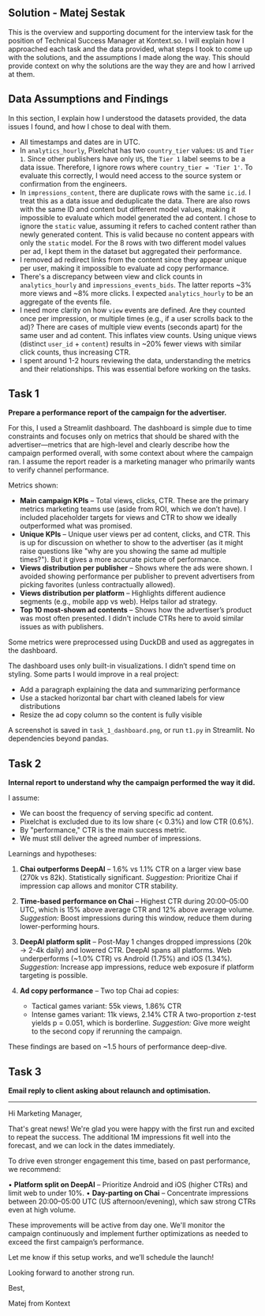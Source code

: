 ## Solution - Matej Sestak

This is the overview and supporting document for the interview task for the position of Technical Success Manager at Kontext.so.
I will explain how I approached each task and the data provided, what steps I took to come up with the solutions, and the assumptions I made along the way.
This should provide context on why the solutions are the way they are and how I arrived at them.

## Data Assumptions and Findings

In this section, I explain how I understood the datasets provided, the data issues I found, and how I chose to deal with them.

* All timestamps and dates are in UTC.
* In `analytics_hourly`, Pixelchat has two `country_tier` values: `US` and `Tier 1`. Since other publishers have only `US`, the `Tier 1` label seems to be a data issue. Therefore, I ignore rows where `country_tier = 'Tier 1'`. To evaluate this correctly, I would need access to the source system or confirmation from the engineers.
* In `impressions_content`, there are duplicate rows with the same `ic.id`. I treat this as a data issue and deduplicate the data. There are also rows with the same ID and content but different model values, making it impossible to evaluate which model generated the ad content. I chose to ignore the `static` value, assuming it refers to cached content rather than newly generated content. This is valid because no content appears with only the `static` model. For the 8 rows with two different model values per ad, I kept them in the dataset but aggregated their performance.
* I removed ad redirect links from the content since they appear unique per user, making it impossible to evaluate ad copy performance.
* There's a discrepancy between view and click counts in `analytics_hourly` and `impressions_events_bids`. The latter reports \~3% more views and \~8% more clicks. I expected `analytics_hourly` to be an aggregate of the events file.
* I need more clarity on how `view` events are defined. Are they counted once per impression, or multiple times (e.g., if a user scrolls back to the ad)? There are cases of multiple view events (seconds apart) for the same user and ad content. This inflates view counts. Using unique views (distinct `user_id` + `content`) results in \~20% fewer views with similar click counts, thus increasing CTR.
* I spent around 1-2 hours reviewing the data, understanding the metrics and their relationships. This was essential before working on the tasks.

## Task 1

**Prepare a performance report of the campaign for the advertiser.**

For this, I used a Streamlit dashboard. The dashboard is simple due to time constraints and focuses only on metrics that should be shared with the advertiser—metrics that are high-level and clearly describe how the campaign performed overall, with some context about where the campaign ran. I assume the report reader is a marketing manager who primarily wants to verify channel performance.

Metrics shown:

* **Main campaign KPIs** – Total views, clicks, CTR. These are the primary metrics marketing teams use (aside from ROI, which we don’t have). I included placeholder targets for views and CTR to show we ideally outperformed what was promised.
* **Unique KPIs** – Unique user views per ad content, clicks, and CTR. This is up for discussion on whether to show to the advertiser (as it might raise questions like "why are you showing the same ad multiple times?"). But it gives a more accurate picture of performance.
* **Views distribution per publisher** – Shows where the ads were shown. I avoided showing performance per publisher to prevent advertisers from picking favorites (unless contractually allowed).
* **Views distribution per platform** – Highlights different audience segments (e.g., mobile app vs web). Helps tailor ad strategy.
* **Top 10 most-shown ad contents** – Shows how the advertiser’s product was most often presented. I didn't include CTRs here to avoid similar issues as with publishers.

Some metrics were preprocessed using DuckDB and used as aggregates in the dashboard.

The dashboard uses only built-in visualizations. I didn’t spend time on styling. Some parts I would improve in a real project:

* Add a paragraph explaining the data and summarizing performance
* Use a stacked horizontal bar chart with cleaned labels for view distributions
* Resize the ad copy column so the content is fully visible

A screenshot is saved in `task_1_dashboard.png`, or run `t1.py` in Streamlit. No dependencies beyond pandas.

## Task 2

**Internal report to understand why the campaign performed the way it did.**

I assume:

* We can boost the frequency of serving specific ad content.
* Pixelchat is excluded due to its low share (< 0.3%) and low CTR (0.6%).
* By "performance," CTR is the main success metric.
* We must still deliver the agreed number of impressions.

Learnings and hypotheses:

1. **Chai outperforms DeepAI** – 1.6% vs 1.1% CTR on a larger view base (270k vs 82k). Statistically significant.
   *Suggestion:* Prioritize Chai if impression cap allows and monitor CTR stability.
2. **Time-based performance on Chai** – Highest CTR during 20:00–05:00 UTC, which is 15% above average CTR and 12% above average volume.
   *Suggestion:* Boost impressions during this window, reduce them during lower-performing hours.
3. **DeepAI platform split** – Post-May 1 changes dropped impressions (20k → 2-4k daily) and lowered CTR. DeepAI spans all platforms. Web underperforms (\~1.0% CTR) vs Android (1.75%) and iOS (1.34%).
   *Suggestion:* Increase app impressions, reduce web exposure if platform targeting is possible.
4. **Ad copy performance** – Two top Chai ad copies:

   * Tactical games variant: 55k views, 1.86% CTR
   * Intense games variant: 11k views, 2.14% CTR
     A two-proportion z-test yields p = 0.051, which is borderline.
     *Suggestion:* Give more weight to the second copy if rerunning the campaign.

These findings are based on \~1.5 hours of performance deep-dive.

## Task 3

**Email reply to client asking about relaunch and optimisation.**

---

Hi Marketing Manager,

That's great news! We're glad you were happy with the first run and excited to repeat the success. The additional 1M impressions fit well into the forecast, and we can lock in the dates immediately.

To drive even stronger engagement this time, based on past performance, we recommend:

• **Platform split on DeepAI** – Prioritize Android and iOS (higher CTRs) and limit web to under 10%.
• **Day-parting on Chai** – Concentrate impressions between 20:00–05:00 UTC (US afternoon/evening), which saw strong CTRs even at high volume.

These improvements will be active from day one. We'll monitor the campaign continuously and implement further optimizations as needed to exceed the first campaign’s performance.

Let me know if this setup works, and we’ll schedule the launch!

Looking forward to another strong run.

Best,

Matej from Kontext
